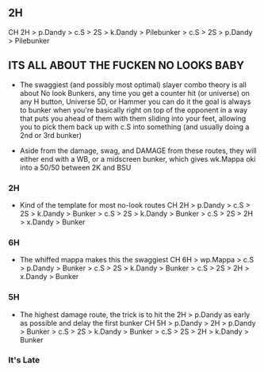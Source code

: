 ## 2H
CH 2H > p.Dandy > c.S > 2S > k.Dandy > Pilebunker > c.S > 2S > p.Dandy > Pilebunker




## ITS ALL ABOUT THE FUCKEN NO LOOKS BABY
* The swaggiest (and possibly most optimal) slayer combo theory is all about No look Bunkers, any time you get a counter hit (or universe) on any H button, Universe 5D, or Hammer you can do it
the goal is always to bunker when you're basically right on top of the opponent in a way that puts you ahead of them with them sliding into your feet, allowing you to pick them back up with c.S into something (and usually doing a 2nd or 3rd bunker)

* Aside from the damage, swag, and DAMAGE from these routes, they will either end with a WB, or a midscreen bunker, which gives wk.Mappa oki into a 50/50 between 2K and BSU

### 2H
* Kind of the template for most no-look routes
CH 2H > p.Dandy > c.S > 2S > k.Dandy > Bunker > c.S > 2S > k.Dandy > Bunker > c.S > 2S > 2H > x.Dandy > Bunker

### 6H
* The whiffed mappa makes this the swaggiest
CH 6H > wp.Mappa > c.S > p.Dandy > Bunker > c.S > 2S > k.Dandy > Bunker > c.S > 2S > 2H > x.Dandy > Bunker

### 5H
* The highest damage route, the trick is to hit the 2H > p.Dandy as early as possible and delay the first bunker
CH 5H > p.Dandy > 2H > p.Dandy > Bunker > c.S > 2S > k.Dandy > Bunker > c.S > 2S > 2H > k.Dandy > Bunker




### It's Late
